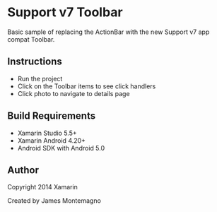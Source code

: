 Support v7 Toolbar
==============

Basic sample of replacing the ActionBar with the new Support v7 app compat Toolbar.

Instructions
------------

* Run the project
* Click on the Toolbar items to see click handlers
* Click photo to navigate to details page

Build Requirements
------------------
* Xamarin Studio 5.5+
* Xamarin Android 4.20+
* Android SDK with Android 5.0

Author
------ 
Copyright 2014 Xamarin

Created by James Montemagno
